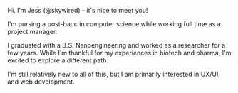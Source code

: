 Hi, I’m Jess (@skywired) - it's nice to meet you!

I'm pursing a post-bacc in computer science while working full time as a project manager.

I graduated with a B.S. Nanoengineering and worked as a researcher for a few years.
While I'm thankful for my experiences in biotech and pharma, I'm excited to explore a different path.

I'm still relatively new to all of this, but I am primarily interested in UX/UI, and web development.

<!---
skywired/skywired is a ✨ special ✨ repository because its `README.md` (this file) appears on your GitHub profile.
You can click the Preview link to take a look at your changes.
--->
